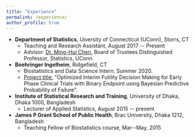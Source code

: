 ```yaml
---
title: "Experience"
permalink: /experience/
author_profile: true
---
```


* **Department of Statistics**, Uiversity of Connecticut (UConn), Storrs, CT
  - Teaching and Research Assistant, August 2017 -- Present
  - Advisor: [Dr. Ming-Hui Chen](http://merlot.stat.uconn.edu/~mhchen/), Board of Trustees Distinguished Professor, Statistics, UConn.
* **Boehringer Ingelheim**, Ridgefield, CT
  - Biostatistics and Data Science Intern, Summer 2020.
  - <ins>Project title:</ins> "Optimized Interim Futility Decision Making for Early Phase Clinical Trials with Binary Endpoint using Bayesian Predictive Probability of Failure".
* **Institute of Statistical Research and Training**, University of Dhaka, Dhaka 1000, Bangladesh
  - Lecturer of Applied Statistics, August 2015 -- present
* **James P Grant School of Public Health**, Brac University, Dhaka 1212, Bangladesh
  - Teaching Fellow of Biostatistics course, Mar--May, 2015
